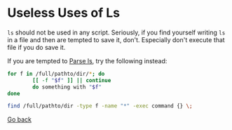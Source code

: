 # Useless Uses of Ls

`ls` should not be used in any script.  Seriously, if you find yourself writing `ls` in a file and then are
tempted to save it, don't.  Especially don't execute that file if you do save it.

If you are tempted to [Parse ls](http://mywiki.wooledge.org/ParsingLs), try the following instead:

``` bash
for f in /full/pathto/dir/*; do
        [[ -f "$f" ]] || continue
        do something with "$f"
done

find /full/pathto/dir -type f -name "*" -exec command {} \;
```

[Go back](./uuos.md)
